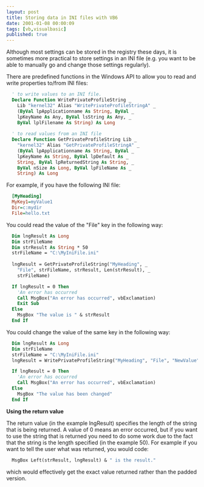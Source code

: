 ```yaml
---
layout: post
title: Storing data in INI files with VB6
date: 2001-01-08 00:00:09
tags: [vb,visualbasic]
published: true
---
```


Although most settings can be stored in the registry these days, it is sometimes more practical to store settings in an INI file (e.g. you want to be able to manually go and change those settings regularly).

There are predefined functions in the Windows API to allow you to read and write properties to/from INI files:

```vb
  ' to write values to an INI file.
  Declare Function WritePrivateProfileString _
    Lib "kernel32" Alias "WritePrivateProfileStringA" _
    (ByVal lpApplicationname As String, ByVal _
    lpKeyName As Any, ByVal lsString As Any, _
    ByVal lplFilename As String) As Long
  
  ' to read values from an INI file
  Declare Function GetPrivateProfileString Lib _
    "kernel32" Alias "GetPrivateProfileStringA" _
    (ByVal lpApplicationname As String, ByVal _
    lpKeyName As String, ByVal lpDefault As _
    String, ByVal lpReturnedString As String, _
    ByVal nSize As Long, ByVal lpFileName As _
    String) As Long
```

For example, if you have the following INI file:

```ini
  [MyHeading]
  MyKey1=myValue1
  Dir=c:mydir
  File=hello.txt
```

You could read the value of the "File" key in the following way:

```vb
  Dim lngResult As Long
  Dim strFileName
  Dim strResult As String * 50
  strFileName = "C:\MyIniFile.ini"
	
  lngResult = GetPrivateProfileString("MyHeading", _
    "File", strFileName, strResult, Len(strResult), _
    strFileName)

  If lngResult = 0 Then
    'An error has occurred
    Call MsgBox("An error has occurred", vbExclamation)
    Exit Sub
  Else
    MsgBox "The value is " & strResult
  End If
```

You could change the value of the same key in the following way:

```vb
  Dim lngResult As Long
  Dim strFileName
  strFileName = "C:\MyIniFile.ini"
  lngResult = WritePrivateProfileString("MyHeading", "File", "NewValue", strFileName)

  If lngResult = 0 Then
    'An error has occurred
    Call MsgBox("An error has occurred", vbExclamation)
  Else
    MsgBox "The value has been changed"
  End If
```
  
**Using the return value**

The return value (in the example lngResult) specifies the length of the string that is being returned. A value of 0 means an error occurred, but if you want to use the string that is returned you need to do some work due to the fact that the string is the length specified (in the example 50). For example if you want to tell the user what was returned, you would code:

```vb
  MsgBox Left(strResult, lngResult) & " is the result."
```

which would effectively get the exact value returned rather than the padded version.
